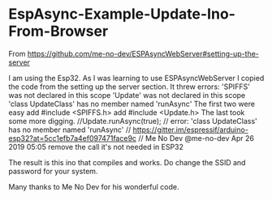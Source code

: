 # EspAsync-Example-Update-Ino-From-Browser
From https://github.com/me-no-dev/ESPAsyncWebServer#setting-up-the-server

I am using the Esp32.
As I was learning to use ESPAsyncWebServer I copied the code from the setting up the server section.
It threw errors:
'SPIFFS' was not declared in this scope
'Update' was not declared in this scope
'class UpdateClass' has no member named 'runAsync'
The first two were easy
add #include <SPIFFS.h>
add #include <Update.h>
The last took some more digging.
//Update.runAsync(true); // error: 'class UpdateClass' has no member named 'runAsync'
// https://gitter.im/espressif/arduino-esp32?at=5cc1efb7a4ef097471face9c
// Me No Dev @me-no-dev Apr 26 2019 05:05 remove the call it's not needed in ESP32

The result is this ino that compiles and works.
Do change the SSID and password for your system.

Many thanks to Me No Dev for his wonderful code.

